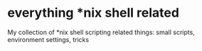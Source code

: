# everything *nix shell related
My collection of *nix shell scripting related things: small scripts, environment settings, tricks